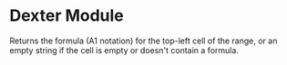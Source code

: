 # Dexter Module
Returns the formula (A1 notation) for the top-left cell of the range, or an empty string if the cell is empty or doesn't contain a formula.